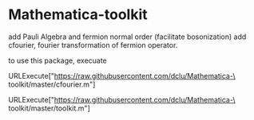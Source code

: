 # Mathematica-toolkit

add Pauli Algebra and fermion normal order (facilitate bosonization)
add cfourier, fourier transformation of fermion operator.

to use this package, execuate

URLExecute["https://raw.githubusercontent.com/dclu/Mathematica-\
toolkit/master/cfourier.m"]

URLExecute["https://raw.githubusercontent.com/dclu/Mathematica-\
toolkit/master/toolkit.m"]
